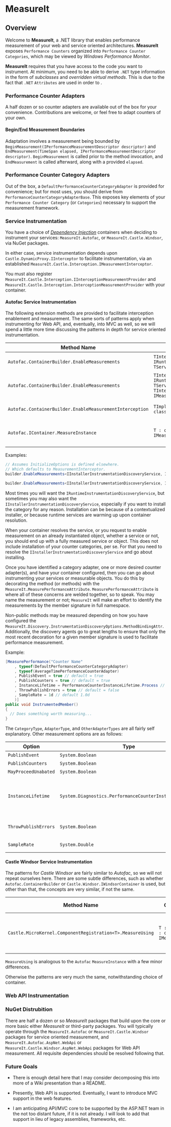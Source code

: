 # MeasureIt

## Overview

Welcome to **MeasureIt**, a .NET library that enables performance measurement of your web and service oriented architectures. **MeasureIt** exposes ``Performance Counters`` organized into ``Performance Counter Categories``, which may be viewed by *Windows Performance Monitor*.

**MeasureIt** requires that you have access to the code you want to instrument. At minimum, you need to be able to derive ``.NET`` type information in the form of *subclasses* and *overridden virtual methods*. This is due to the fact that ``.NET`` ``Attributes`` are used in order to .

### Performance Counter Adapters

A half dozen or so counter adapters are available out of the box for your convenience. Contributions are welcome, or feel free to adapt counters of your own.

#### Begin/End Measurement Boundaries

Adaptation involves a measurement being bounded by ``BeginMeasurement(IPerformanceMeasurementDescriptor descriptor)`` and ``EndMeasurement(TimeSpan elapsed, IPerformanceMeasurementDescriptor descriptor)``. ``BeginMeasurement`` is called prior to the method invocation, and ``EndMeasurement`` is called afterward, along with a provided ``elapsed``.

### Performance Counter Category Adapters

Out of the box, a ``DefaultPerformanceCounterCategoryAdapter`` is provided for convenience; but for most uses, you should derive from ``PerformanceCounterCategoryAdapterBase``.  This exposes key elements of your ``Performance Counter Category`` (or ``Categories``) necessary to support the measurement framework.

### Service Instrumentation

You have a choice of <em>[Dependency Injection](http://en.wikipedia.org/wiki/Dependency_injection)</em> containers when deciding to instrument your services: ``MeasureIt.Autofac``, or ``MeasureIt.Castle.Windsor``, via NuGet packages.

In either case, service instrumentation depends upon ``Castle.DynamicProxy.IInterceptor`` to facilitate instrumentation, via an established ``MeasureIt.Castle.Interception.IMeasurementInterceptor``.

You must also register ``MeasureIt.Castle.Interception.IInterceptionMeasurementProvider`` and ``MeasureIt.Castle.Interception.InterceptionMeasurementProvider`` with your container.

#### Autofac Service Instrumentation

The following extension methods are provided to facilitate interception enablement and measurement. The same sorts of patterns apply when instrumenting for Web API, and, eventually, into MVC as well, so we will spend a little more time discussing the patterns in depth for service oriented instrumentation.

Method Name|Generic Parameters|Method Parameters|Description|Assumptions
---|---|---|---|---
``Autofac.ContainerBuilder.EnableMeasurements``|``TInterface : class, IRuntimeInstrumentationDiscoveryService, TService : class, TInterface``|``Action<IInstrumentationDiscoveryOptions> optsCreated = null``|Enables measurements via the specified Discovery Service, defaults to ``MeasureIt.Castle.Interceptor.MeasurementInterceptor``|
``Autofac.ContainerBuilder.EnableMeasurements``|``TInterface : class, IRuntimeInstrumentationDiscoveryService; TService : class, TInterface; TInterceptor : class, IMeasurementInterceptor``|``Action<IInstrumentationDiscoveryOptions> optsCreated = null``|Enables measurements via the specified Discovery Service|
``Autofac.ContainerBuilder.EnableMeasurementInterception``|``TImplementer : class; TInterceptor : class, IMeasurementInterceptor``|``Action<AutofacProxyGenerationOptions> optsProxyGeneration = null``|Enables measurements via the specified Discovery Service|Options ``EnableInterception`` must be set to either ``AutofacEnableInterceptionOption.Class`` (default) or ``AutofacEnableInterceptionOption.Interface``
``Autofac.IContainer.MeasureInstance``|``T : class; TInterceptor : class, IMeasurementInterceptor``|``Action<AutofacProxyGenerationOptions> optsProxyGeneration = null``|Enables measurements via the specified Discovery Service|At least one ``Castle.DynamicProxy.IInterceptor`` must be registered, namely the ``MeasureIt.Castle.Interception.MeasurementInterceptor``, or a derivation thereof

Examples:

```C#
// Assumes InitializeOptions is defined elsewhere.
// Which defaults to MeasurementInterceptor.
builder.EnableMeasurements<IInstallerInstrumentationDiscoveryService, InstallerInstrumentationDiscoveryService>(InitializeOptions);

builder.EnableMeasurements<IInstallerInstrumentationDiscoveryService, InstallerInstrumentationDiscoveryService, MeasurementInterceptor>(InitializeOptions);
```

Most times you will want the ``IRuntimeInstrumentationDiscoveryService``, but sometimes you may also want the ``IInstallerInstrumentationDiscoveryService``, especially if you want to install the category for any reason. Installation can be because of a contextualized installer, or because runtime services are warming up upon container resolution.

When your container resolves the service, or you request to enable measurement on an already instantiated object, whether a service or not, you should end up with a fully measured service or object. This does not include installation of your counter categories, per se. For that you need to resolve the ``IInstallerInstrumentationDiscoveryService`` and go about installing.

Once you have identified a category adapter, one or more desired counter adapter(s), and have your container configured, then you can go about instrumenting your services or measurable objects. You do this by decorating the method (or methods) with the ``MeasureIt.MeasurePerformanceAttribute``. ``MeasurePerformanceAttribute`` is where all of these concerns are welded together, so to speak. You may name the measurement or not; ``MeasureIt`` will make an effort to identify the measurements by the member signature in full namespace.

Non-public methods may be measured depending on how you have configured the ``MeasureIt.Discovery.InstrumentationDiscoveryOptions.MethodBindingAttr``. Additionally, the discovery agents go to great lengths to ensure that only the most recent decoration for a given member signature is used to facilitate performance measurement.

Example:

```C#
[MeasurePerformance("Counter Name"
    , typeof(DefaultPerformanceCounterCategoryAdapter)
    , typeof(AverageTimePerformanceCounterAdapter)
    , PublishEvent = true // default = true
    , PublishCounters = true // default = true
    , InstanceLifetime = PerformanceCounterInstanceLifetime.Process // default = PerformanceCounterInstanceLifetime.Process
    , ThrowPublishErrors = true // default = false
    , SampleRate = 1d // default 1.0d
    )]
public void InstrumentedMember()
{
  // Does something worth measuring...
}
```

The ``CategoryType``, ``AdapterType``, and ``OtherAdapterTypes`` are all fairly self explanatory. Other measurement options are as follows:

Option|Type|Default|Description
---|---|---|---
``PublishEvent``|``System.Boolean``|``true``|Indicates whether to publish an event.
``PublishCounters``|``System.Boolean``|``true``|Indicates whether to publish counters.
``MayProceedUnabated``|``System.Boolean``|``!(PublishEvent || PublishCounters)``|Derived from ``PublishEvent`` and ``PublishCounters`` whether to proceed with the measurement.
``InstanceLifetime``|``System.Diagnostics.PerformanceCounterInstanceLifetime``|``PerformanceCounterInstanceLifetime.Process``|Defines the counter instance lifetime for the categorized counters; most times this will be ``PerformanceCounterInstanceLifetime.Process``, but sometimes you may want to configure ``PerformanceCounterInstanceLifetime.Global``, so we have exposed this feature.
``ThrowPublishErrors``|``System.Boolean``|``false``|Indicates whether to throw ``System.Exception`` encountered at any time during the target invocation or measurement context.
``SampleRate``|``System.Double``|``1.0``|Provides a means to throttle the diagnostic measurement rate.

#### Castle Windsor Service Instrumentation

The patterns for *Castle Windsor* are fairly similar to *Autofac*, so we will not repeat ourselves here. There are some subtle differences, such as whether ``Autofac.ContainerBuilder`` or ``Castle.Windsor.IWindsorContainer`` is used, but other than that, the concepts are very similar, if not the same.

Method Name|Generic Parameters|Method Parameters|Description|Assumptions
---|---|---|---|---
``Castle.MicroKernel.ComponentRegistration<T>.MeasureUsing``|``T : class; TInterceptor : class, IMeasurementInterceptor``|*(none)*|Enables measurements via the specified Discovery Service|At least one ``Castle.DynamicProxy.IInterceptor`` must be registered, namely the ``MeasureIt.Castle.Interception.MeasurementInterceptor``, or a derivation thereof

``MeasureUsing`` is analogous to the ``Autofac`` ``MeasureInstance`` with a few minor differences.

Otherwise the patterns are very much the same, notwithstanding choice of container.

### Web API Instrumentation



### NuGet Distrubition

There are half a dozen or so *MeasureIt* packages that build upon the core or more basic either *MeasureIt* or third-party packages. You will typically operate through the ``MeasureIt.Autofac`` or ``MeasureIt.Castle.Windsor`` packages for service oriented measurement, and ``MeasureIt.Autofac.AspNet.WebApi`` or ``MeasureIt.Castle.Windsor.AspNet.WebApi`` packages for Web API measurement. All requisite dependencies should be resolved following that.

### Future Goals

* There is enough detail here that I may consider decomposing this into more of a Wiki presentation than a README.

* Presently, Web API is supported. Eventually, I want to introduce MVC support in the web features.

* I am anticipating API/MVC core to be supported by the ASP.NET team in the not too distant future, if it is not already. I will look to add that support in lieu of legacy assemblies, frameworks, etc.
